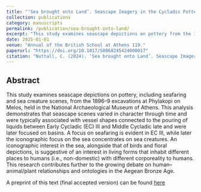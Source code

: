 ```yaml
---
title: "‘Sea brought onto Land’. Seascape Imagery in the Cycladic Pottery from Phylakopi (Melos) held in the National Archaeological Museum, Athens"
collection: publications
category: manuscripts
permalink: /publication/sea-brought-onto-land/
excerpt: "This study examines seascape depictions on pottery from the 1896–9 excavations at Phylakopi on Melos and held in the National Archaeological Museum of Athens, exploring shifting iconographic themes."
date: 2025-01-01
venue: "Annual of the British School at Athens 119."
paperurl: "https://doi.org/10.1017/S0068245424000017"
citation: "Nuttall, C. (2024). ‘Sea brought onto Land’. Seascape Imagery in the Cycladic Pottery from Phylakopi (Melos) held in the National Archaeological Museum, Athens. <i>BSA 119</i>, 61–81."
---
```


## Abstract

This study examines seascape depictions on pottery, including seafaring and sea creature scenes, from the 1896–9 excavations at Phylakopi on Melos, held in the National Archaeological Museum of Athens. This analysis demonstrates that seascape scenes varied in character through time and were typically associated with vessel shapes connected to the pouring of liquids between Early Cycladic (EC) III and Middle Cycladic late and were later focused on basins. A focus on seafaring is evident in EC III, while later the iconographic focus on the sea concentrates on sea creatures. An iconographic interest in the sea, alongside that of birds and floral depictions, is suggestive of an interest in living forms that inhabit different places to humans (i.e., non-domestic) with different corporeality to humans. This research contributes further to the growing debate on human–animal/plant relationships and ontologies in the Aegean Bronze Age.

A preprint of this text (final accepted version) can be found [here](/files/Nuttall_BSA_final_accepted.pdf)
